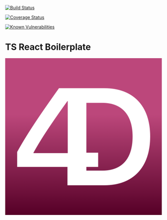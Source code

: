 [![Build Status](https://travis-ci.com/bruno-bert/ts-react-boilerplate.svg?branch=master)](https://travis-ci.com/bruno-bert/ts-react-boilerplate)

[![Coverage Status](https://coveralls.io/repos/github/bruno-bert/ts-react-boilerplate/badge.svg?branch=master)](https://coveralls.io/github/bruno-bert/ts-react-boilerplate?branch=master)

[![Known Vulnerabilities](https://snyk.io/test/github/bruno-bert/ts-react-boilerplate/badge.svg)](https://snyk.io/test/github/bruno-bert/ts-react-boilerplate)

# **TS React Boilerplate**

[![alt text](./public/hero.png "Link to my portfolio")](https://brunodev.netlify.app)